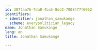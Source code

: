 ```yaml
---
id: 307faa76-7da8-4ba5-8dd2-7008477f6962
identifiers:
- identifier: jonathan_samukange
  scheme: everypolitician_legacy
name: Jonathan Samukange
lang: en
title: Jonathan Samukange

---
```

